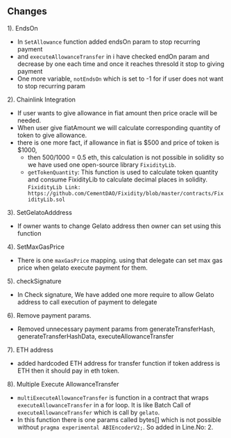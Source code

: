 ## Changes

1). EndsOn
- In `SetAllowance` function added endsOn param to stop recurring payment
- and `executeAllowanceTransfer` in i have checked endOn param and decrease by one each time and once it reaches thresold it stop to giving payment
- One more variable, `notEndsOn` which is set to -1 for if user does not want to stop recurring param

2). Chainlink Integration
- If user wants to give allowance in fiat amount then price oracle will be needed.
- When user give fiatAmount we will calculate corresponding quantity of token to give allowance.
- there is one more fact, if allowance in fiat is $500 and price of token is $1000,
  - then 500/1000 = 0.5 eth, this calculation is not possible in solidity so we have used one open-source library `FixidityLib`.
  - `getTokenQuantity`:  This function is used to calculate token quantity and consume FixidityLib to calculate decimal places in solidity. 
  `FixidityLib Link:  https://github.com/CementDAO/Fixidity/blob/master/contracts/FixidityLib.sol`
  

3). SetGelatoAdddress
- If owner wants to change Gelato address then owner can set using this function

4). SetMaxGasPrice
- There is one `maxGasPrice` mapping. using that delegate can set max gas price when gelato execute payment for them.

5). checkSignature
- In Check signature, We have added one more require to allow Gelato address to call execution of payment to delegate

6). Remove payment params.
- Removed unnecessary payment params from generateTransferHash, generateTransferHashData, executeAllowanceTransfer

7). ETH address
- added hardcoded ETH address for transfer function if token address is ETH then it should pay in eth token.

8). Multiple Execute AllowanceTransfer
- `multiExecuteAllowanceTransfer` is function in a contract that wraps `executeAllowanceTransfer` in a for loop. It is like Batch Call of `executeAllowanceTransfer` which is call by `gelato`. 
- In this function there is one params called bytes[] which is not possible without `pragma experimental ABIEncoderV2;`. So added in Line.No: 2.

